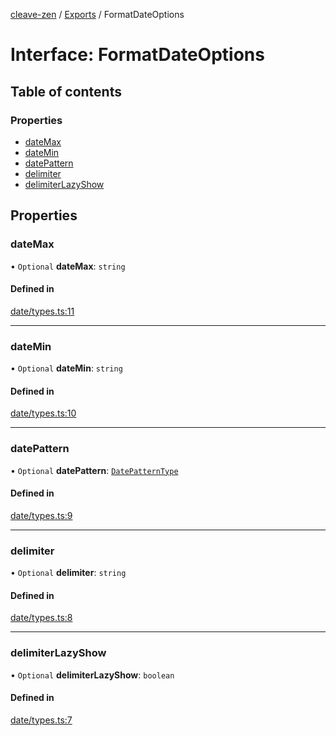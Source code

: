 [cleave-zen](../README.md) / [Exports](../modules.md) / FormatDateOptions

# Interface: FormatDateOptions

## Table of contents

### Properties

- [dateMax](FormatDateOptions.md#datemax)
- [dateMin](FormatDateOptions.md#datemin)
- [datePattern](FormatDateOptions.md#datepattern)
- [delimiter](FormatDateOptions.md#delimiter)
- [delimiterLazyShow](FormatDateOptions.md#delimiterlazyshow)

## Properties

### dateMax

• `Optional` **dateMax**: `string`

#### Defined in

[date/types.ts:11](https://github.com/LoremFooBar/cleave-zen/blob/22b1d89/src/date/types.ts#L11)

___

### dateMin

• `Optional` **dateMin**: `string`

#### Defined in

[date/types.ts:10](https://github.com/LoremFooBar/cleave-zen/blob/22b1d89/src/date/types.ts#L10)

___

### datePattern

• `Optional` **datePattern**: [`DatePatternType`](../modules.md#datepatterntype)

#### Defined in

[date/types.ts:9](https://github.com/LoremFooBar/cleave-zen/blob/22b1d89/src/date/types.ts#L9)

___

### delimiter

• `Optional` **delimiter**: `string`

#### Defined in

[date/types.ts:8](https://github.com/LoremFooBar/cleave-zen/blob/22b1d89/src/date/types.ts#L8)

___

### delimiterLazyShow

• `Optional` **delimiterLazyShow**: `boolean`

#### Defined in

[date/types.ts:7](https://github.com/LoremFooBar/cleave-zen/blob/22b1d89/src/date/types.ts#L7)
